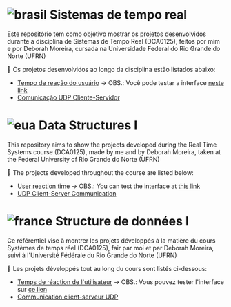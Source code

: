 # ![brasil](https://upload.wikimedia.org/wikipedia/commons/thumb/0/05/Flag_of_Brazil.svg/22px-Flag_of_Brazil.svg.png) Sistemas de tempo real
Este repositório tem como objetivo mostrar os projetos desenvolvidos durante a disciplina de Sistemas de Tempo Real (DCA0125), feitos por mim e por Deborah Moreira, cursada na Universidade Federal do Rio Grande do Norte (UFRN)

:file_folder: Os projetos desenvolvidos ao longo da disciplina estão listados abaixo:

- [Tempo de reação do usuário](https://github.com/marianabritoazevedo/RealTimeSystems/tree/main/ReactionTime) →
  OBS.: Você pode testar a interface [neste link](https://marianabritoazevedo.github.io/RealTimeSystems/ReactionTime/)
- [Comunicação UDP Cliente-Servidor](https://github.com/marianabritoazevedo/RealTimeSystems/tree/main/ClientServerUDP)


# ![eua](https://upload.wikimedia.org/wikipedia/commons/thumb/a/a4/Flag_of_the_United_States.svg/22px-Flag_of_the_United_States.svg.png) Data Structures I
This repository aims to show the projects developed during the Real Time Systems course (DCA0125), made by me and by Deborah Moreira, taken at the Federal University of Rio Grande do Norte (UFRN)

:file_folder: The projects developed throughout the course are listed below:

- [User reaction time](https://github.com/marianabritoazevedo/RealTimeSystems/tree/main/ReactionTime) →
  OBS.: You can test the interface at [this link](https://marianabritoazevedo.github.io/RealTimeSystems/ReactionTime/)
- [UDP Client-Server Communication](https://github.com/marianabritoazevedo/RealTimeSystems/tree/main/ClientServerUDP)

  
# ![france](https://upload.wikimedia.org/wikipedia/commons/thumb/c/c3/Flag_of_France.svg/22px-Flag_of_France.svg.png) Structure de données I
Ce référentiel vise à montrer les projets développés à la matière du cours Systèmes de temps réel (DCA0125), fair par moi et par Deborah Moreira, suivi à l'Université Fédérale du Rio Grande do Norte (UFRN)

:file_folder: Les projets développés tout au long du cours sont listés ci-dessous:

- [Temps de réaction de l'utilisateur](https://github.com/marianabritoazevedo/RealTimeSystems/tree/main/ReactionTime) →
  OBS.: Vous pouvez tester l'interface sur [ce lien](https://marianabritoazevedo.github.io/RealTimeSystems/ReactionTime/)
- [Communication client-serveur UDP](https://github.com/marianabritoazevedo/RealTimeSystems/tree/main/ClientServerUDP)

